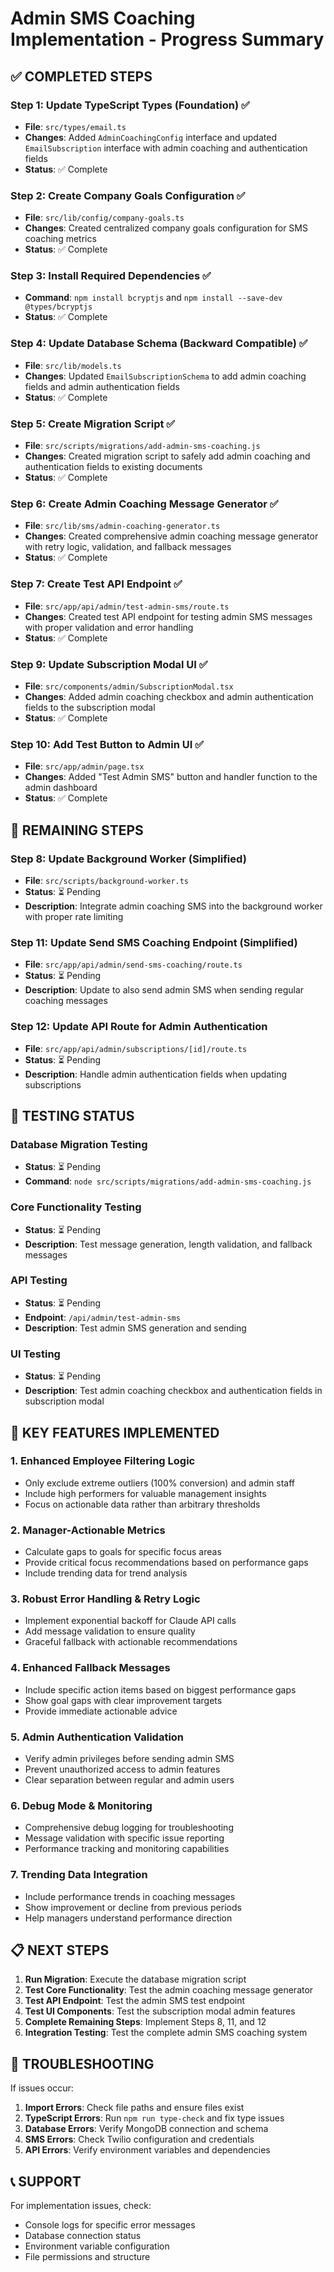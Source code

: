 # Admin SMS Coaching Implementation - Progress Summary

## ✅ COMPLETED STEPS

### Step 1: Update TypeScript Types (Foundation) ✅
- **File**: `src/types/email.ts`
- **Changes**: Added `AdminCoachingConfig` interface and updated `EmailSubscription` interface with admin coaching and authentication fields
- **Status**: ✅ Complete

### Step 2: Create Company Goals Configuration ✅
- **File**: `src/lib/config/company-goals.ts`
- **Changes**: Created centralized company goals configuration for SMS coaching metrics
- **Status**: ✅ Complete

### Step 3: Install Required Dependencies ✅
- **Command**: `npm install bcryptjs` and `npm install --save-dev @types/bcryptjs`
- **Status**: ✅ Complete

### Step 4: Update Database Schema (Backward Compatible) ✅
- **File**: `src/lib/models.ts`
- **Changes**: Updated `EmailSubscriptionSchema` to add admin coaching fields and admin authentication fields
- **Status**: ✅ Complete

### Step 5: Create Migration Script ✅
- **File**: `src/scripts/migrations/add-admin-sms-coaching.js`
- **Changes**: Created migration script to safely add admin coaching and authentication fields to existing documents
- **Status**: ✅ Complete

### Step 6: Create Admin Coaching Message Generator ✅
- **File**: `src/lib/sms/admin-coaching-generator.ts`
- **Changes**: Created comprehensive admin coaching message generator with retry logic, validation, and fallback messages
- **Status**: ✅ Complete

### Step 7: Create Test API Endpoint ✅
- **File**: `src/app/api/admin/test-admin-sms/route.ts`
- **Changes**: Created test API endpoint for testing admin SMS messages with proper validation and error handling
- **Status**: ✅ Complete

### Step 9: Update Subscription Modal UI ✅
- **File**: `src/components/admin/SubscriptionModal.tsx`
- **Changes**: Added admin coaching checkbox and admin authentication fields to the subscription modal
- **Status**: ✅ Complete

### Step 10: Add Test Button to Admin UI ✅
- **File**: `src/app/admin/page.tsx`
- **Changes**: Added "Test Admin SMS" button and handler function to the admin dashboard
- **Status**: ✅ Complete

## 🔄 REMAINING STEPS

### Step 8: Update Background Worker (Simplified)
- **File**: `src/scripts/background-worker.ts`
- **Status**: ⏳ Pending
- **Description**: Integrate admin coaching SMS into the background worker with proper rate limiting

### Step 11: Update Send SMS Coaching Endpoint (Simplified)
- **File**: `src/app/api/admin/send-sms-coaching/route.ts`
- **Status**: ⏳ Pending
- **Description**: Update to also send admin SMS when sending regular coaching messages

### Step 12: Update API Route for Admin Authentication
- **File**: `src/app/api/admin/subscriptions/[id]/route.ts`
- **Status**: ⏳ Pending
- **Description**: Handle admin authentication fields when updating subscriptions

## 🧪 TESTING STATUS

### Database Migration Testing
- **Status**: ⏳ Pending
- **Command**: `node src/scripts/migrations/add-admin-sms-coaching.js`

### Core Functionality Testing
- **Status**: ⏳ Pending
- **Description**: Test message generation, length validation, and fallback messages

### API Testing
- **Status**: ⏳ Pending
- **Endpoint**: `/api/admin/test-admin-sms`
- **Description**: Test admin SMS generation and sending

### UI Testing
- **Status**: ⏳ Pending
- **Description**: Test admin coaching checkbox and authentication fields in subscription modal

## 🎯 KEY FEATURES IMPLEMENTED

### 1. **Enhanced Employee Filtering Logic**
- Only exclude extreme outliers (100% conversion) and admin staff
- Include high performers for valuable management insights
- Focus on actionable data rather than arbitrary thresholds

### 2. **Manager-Actionable Metrics**
- Calculate gaps to goals for specific focus areas
- Provide critical focus recommendations based on performance gaps
- Include trending data for trend analysis

### 3. **Robust Error Handling & Retry Logic**
- Implement exponential backoff for Claude API calls
- Add message validation to ensure quality
- Graceful fallback with actionable recommendations

### 4. **Enhanced Fallback Messages**
- Include specific action items based on biggest performance gaps
- Show goal gaps with clear improvement targets
- Provide immediate actionable advice

### 5. **Admin Authentication Validation**
- Verify admin privileges before sending admin SMS
- Prevent unauthorized access to admin features
- Clear separation between regular and admin users

### 6. **Debug Mode & Monitoring**
- Comprehensive debug logging for troubleshooting
- Message validation with specific issue reporting
- Performance tracking and monitoring capabilities

### 7. **Trending Data Integration**
- Include performance trends in coaching messages
- Show improvement or decline from previous periods
- Help managers understand performance direction

## 📋 NEXT STEPS

1. **Run Migration**: Execute the database migration script
2. **Test Core Functionality**: Test the admin coaching message generator
3. **Test API Endpoint**: Test the admin SMS test endpoint
4. **Test UI Components**: Test the subscription modal admin features
5. **Complete Remaining Steps**: Implement Steps 8, 11, and 12
6. **Integration Testing**: Test the complete admin SMS coaching system

## 🔧 TROUBLESHOOTING

If issues occur:
1. **Import Errors**: Check file paths and ensure files exist
2. **TypeScript Errors**: Run `npm run type-check` and fix type issues
3. **Database Errors**: Verify MongoDB connection and schema
4. **SMS Errors**: Check Twilio configuration and credentials
5. **API Errors**: Verify environment variables and dependencies

## 📞 SUPPORT

For implementation issues, check:
- Console logs for specific error messages
- Database connection status
- Environment variable configuration
- File permissions and structure 